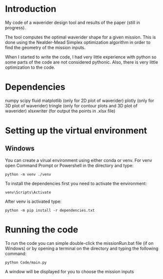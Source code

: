 # Introduction
My code of a waverider design tool and results of the paper (still in progress).

The tool computes the optimal waverider shape for a given mission. This is done using the Nealder-Mead Simplex optimization algorithm in order to find the geometry of the mission inputs.

When I started to write the code, I had very little experience with python so some parts of the code are not considered pythonic. Also, there is very little optimization to the code.

# Dependencies
numpy
scipy
fluid
matplotlib (only for 2D plot of waverider)
plotly (only for 3D plot of waverider)
tringle (only for contour plots and 3D plot of waverider)
xlsxwriter (for output the points in .xlsx file)

# Setting up the virtual environment
## Windows
You can create a virual environment using either conda or venv. For venv open Command Prompt or Powershell in the directory and type: 
```
python -m venv ./venv
```

To install the dependencies first you need to activate the environment:
```
venv\Scripts\Activate
```

After venv is activated type:
```
python -m pip install -r dependencies.txt
```

# Running the code
To run the code you can simple double-click the missionRun.bat file (if on Windows) or by opening a terminal on the directory and typing the following command:
```
python Code/main.py
```
A window will be displayed for you to choose the mission inputs